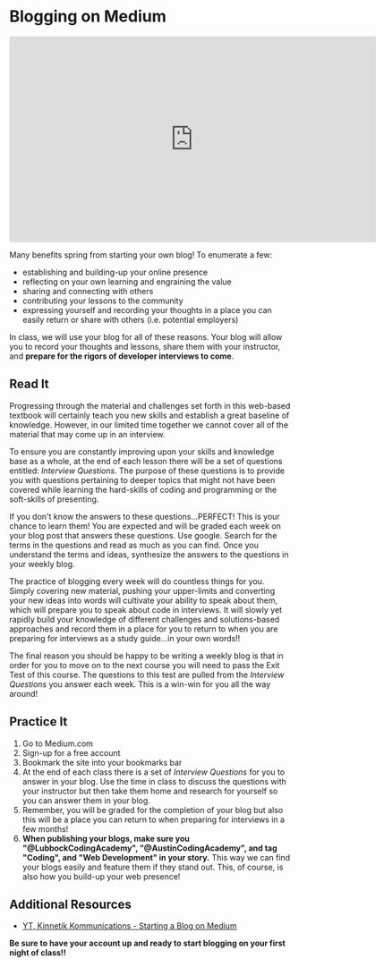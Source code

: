 # Blogging on Medium

<!-- ! Video Content: Vimeo, Clayton@ACA - Blogging -->
<iframe content-data="101-blogging" brand="circle" src="https://player.vimeo.com/video/387543415" width="655" height="368" frameborder="0" allow="autoplay; fullscreen" allowfullscreen></iframe>

Many benefits spring from starting your own blog! To enumerate a few:

* establishing and building-up your online presence
* reflecting on your own learning and engraining the value
* sharing and connecting with others
* contributing your lessons to the community
* expressing yourself and recording your thoughts in a place you can easily return or share with others (i.e. potential employers)

In class, we will use your blog for all of these reasons. Your blog will allow you to record your thoughts and lessons, share them with your instructor, and **prepare for the rigors of developer interviews to come**.

## Read It

<!-- Give them our writing of the subject then link to a few articles: Medium, Wikipedia, CSS-Tricks, W3S, MozillaDev, etc... that help give more perspective on the subject  -->
Progressing through the material and challenges set forth in this web-based textbook will certainly teach you new skills and establish a great baseline of knowledge. However, in our limited time together we cannot cover all of the material that may come up in an interview.

To ensure you are constantly improving upon your skills and knowledge base as a whole, at the end of each lesson there will be a set of questions entitled: *Interview Questions*. The purpose of these questions is to provide you with questions pertaining to deeper topics that might not have been covered while learning the hard-skills of coding and programming or the soft-skills of presenting.

If you don't know the answers to these questions...PERFECT! This is your chance to learn them! You are expected and will be graded each week on your blog post that answers these questions. Use google. Search for the terms in the questions and read as much as you can find. Once you understand the terms and ideas, synthesize the answers to the questions in your weekly blog.

The practice of blogging every week will do countless things for you. Simply covering new material, pushing your upper-limits and converting your new ideas into words will cultivate your ability to speak about them, which will prepare you to speak about code in interviews. It will slowly yet rapidly build your knowledge of different challenges and solutions-based approaches and record them in a place for you to return to when you are preparing for interviews as a study guide...in your own words!!

The final reason you should be happy to be writing a weekly blog is that in order for you to move on to the next course you will need to pass the Exit Test of this course. The questions to this test are pulled from the *Interview Questions* you answer each week. This is a win-win for you all the way around!

## Practice It

1. Go to Medium.com
1. Sign-up for a free account
1. Bookmark the site into your bookmarks bar
1. At the end of each class there is a set of *Interview Questions* for you to answer in your blog. Use the time in class to discuss the questions with your instructor but then take them home and research for yourself so you can answer them in your blog.
1. Remember, you will be graded for the completion of your blog but also this will be a place you can return to when preparing for interviews in a few months!
1. **When publishing your blogs, make sure you "@LubbockCodingAcademy", "@AustinCodingAcademy", and tag "Coding", and "Web Development" in your story.** This way we can find your blogs easily and feature them if they stand out. This, of course, is also how you build-up your web presence!

## Additional Resources

* [YT, Kinnetik Kommunications - Starting a Blog on Medium](https://www.youtube.com/embed/QPc4IvUlY6U)

**Be sure to have your account up and ready to start blogging on your first night of class!!**